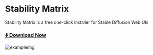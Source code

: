 # Stability Matrix
Stability Matrix is a free one-click installer for Stable Diffusion Web UIs

### [⬇️ Download Now](https://lykosai.github.io/download)

![exampleimg](https://lykosai.github.io/assets/images/meta.png)
